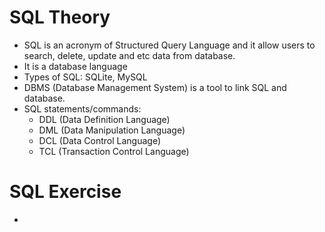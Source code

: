 # SQL Theory
- SQL is an acronym of Structured Query Language and it allow users to search, delete, update and etc data from database. 
- It is a database language 
- Types of SQL: SQLite, MySQL
- DBMS (Database Management System) is a tool to link SQL and database. 
- SQL statements/commands:
    - DDL (Data Definition Language)
    - DML (Data Manipulation Language)
    - DCL (Data Control Language)
    - TCL (Transaction Control Language)
    
# SQL Exercise
- 
    

